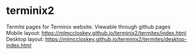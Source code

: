 # terminix2
Termite pages for Terminix website. Viewable through github pages <br>
Mobile layout: https://mlmccloskey.github.io/terminix2/termites/index.html <br>
Desktop layout: https://mlmccloskey.github.io/terminix2/termites/desktop-index.html
